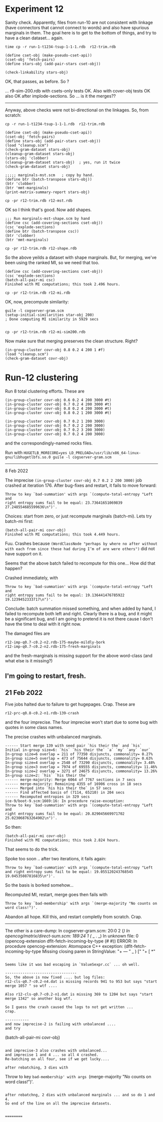 
Experiment 12
=============
Sanity check.  Apparently, files from run-10 are not consistent
with linkage (have connectors that cannot connect to words) and
also have spurious marginals in them. The goal here is to get to
the bottom of things, and try to have a clean dataset... again.

```
time cp -r run-1-t1234-tsup-1-1-1.rdb  r12-trim.rdb

(define cset-obj (make-pseudo-cset-api))
(cset-obj 'fetch-pairs)
(define stars-obj (add-pair-stars cset-obj))

(check-linkability stars-obj)
```
OK, that passes, as before. So ?

... r9-sim-200.rdb with csets-only tests OK.
Also with cover-obj tests OK
also OK after implode-sections.   So ... is it the merges??

-------------------------------------------------------
Anyway, above checks were not bi-directional on the linkages.
So, from scratch:
```
cp -r run-1-t1234-tsup-1-1-1.rdb  r12-trim.rdb

(define cset-obj (make-pseudo-cset-api))
(cset-obj 'fetch-pairs)
(define stars-obj (add-pair-stars cset-obj))
(load "cleanup.scm")
(check-gram-dataset stars-obj)
(cleanup-gram-dataset stars-obj)
(stars-obj 'clobber)
(cleanup-gram-dataset stars-obj)  ; yes, run it twice
(check-gram-dataset stars-obj)

;;;;; marginals-mst.scm   ; copy by hand.
(define btr (batch-transpose stars-obj))
(btr 'clobber)
(btr 'mmt-marginals)
(print-matrix-summary-report stars-obj)

cp -pr r12-trim.rdb r12-mst.rdb
```

OK so I think that's good. Now add shapes.
```
;;; Run marginals-mst-shape.scm by hand
(define csc (add-covering-sections cset-obj))
(csc 'explode-sections)
(define btr (batch-transpose csc))
(btr 'clobber)
(btr 'mmt-marginals)

cp -pr r12-trim.rdb r12-shape.rdb
```
So the above yeilds a dataset with shape marginals. But, for merging,
we've been using the ranked MI, so we need that too.
```
(define csc (add-covering-sections cset-obj))
(csc 'explode-sections)
(batch-all-pair-mi csc)
Finished with MI computations; this took 2.496 hours.

cp -pr r12-trim.rdb r12-mi.rdb
```

OK, now, precompute similarity:
```
guile -l cogserver-gram.scm
(setup-initial-similarities star-obj 200)
; Done computing MI similarity in 5929 secs


cp -pr r12-trim.rdb r12-mi-sim200.rdb
```

Now make sure that merging preserves the clean structure.
Right?
```
(in-group-cluster covr-obj 0.8 0.2 4 200 1 #f)
(load "cleanup.scm")
(check-gram-dataset covr-obj)
```

Run-12 clustering
=================
Run 8 total clustering efforts. These are
```
(in-group-cluster covr-obj 0.6 0.2 4 200 3000 #t)
(in-group-cluster covr-obj 0.7 0.2 4 200 3000 #t)
(in-group-cluster covr-obj 0.8 0.2 4 200 3000 #t)
(in-group-cluster covr-obj 0.8 0.2 1 200 3000 #t)

(in-group-cluster covr-obj 0.7 0.2 1 200 3000)
(in-group-cluster covr-obj 0.7 0.2 2 200 3000)
(in-group-cluster covr-obj 0.7 0.2 3 200 3000)
(in-group-cluster covr-obj 0.7 0.2 4 200 3000)
```
and the correspondingly-named rocks files.

Run with
`HUGETLB_MORECORE=yes LD_PRELOAD=/usr/lib/x86_64-linux-gnu/libhugetlbfs.so.0 guile -l cogserver-gram.scm`

---------------
8 Feb 2022

The imprecise `(in-group-cluster covr-obj 0.7 0.2 2 200 3000)`
job crashed at iteration 176. After bug-fixes and restart, it fails
to move forward:
```
Throw to key `bad-summation' with args `(compute-total-entropy "Left and
right entropy sums fail to be equal: 23.73641651069839
27.248554685599636\n")'.
```

Choices: start from zero, or just recompute marginals (batch-mi).
Lets try batch-mi first:
```
(batch-all-pair-mi covr-obj)
Finished with MI computations; this took 4.449 hours.
```

Fuu. Crashes because
`(WordClassNode "perhaps by where no after without with each from since these had during I’m of are were others")`
did not have support on it.

Seems that the above batch failed to recompute for this one...
How did that happen?


Crashed immediately, with
```
Throw to key `bad-summation' with args `(compute-total-entropy "Left and
right entropy sums fail to be equal: 19.136441476785922
19.1239452333717\n")'.
```

Conclude: batch summation missed something, and when added by hand,
I failed to recompute both left and right.  Clearly there is a bug,
and it might be a significant bug, and I am going to pretend it is not
there cause I don't have the time to deal with it right now.

The damaged files are
```
r12-imp-q0.7-c0.2-n2.rdb-175-maybe-mildly-bork
r12-imp-q0.7-c0.2-n2.rdb-175-fresh-marginals
```
and the fresh-marginals is missing support for the above word-class
(and what else is it missing?)


I'm going to restart, fresh.
---------------
21 Feb 2022
-----------
Five jobs halted due to failure to get hugepages. Crap.
These are
```
r12-prc-q0.8-c0.2-n1.rdb-139-crash
```
and the four imprecise. The four imprecise won't start due to some
bug with quotes in some class names.

The precise crashes with unbalanced marginals.
```
------ Start merge 139 with seed pair `his their the` and `his`
Initial in-group size=6: `his` `his their the` `a` `my` `any` `our`
In-group size=6 overlap = 211 of 77350 disjuncts, commonality= 0.27%
In-group size=5 overlap = 473 of 75644 disjuncts, commonality= 0.63%
In-group size=4 overlap = 2548 of 73290 disjuncts, commonality= 3.48%
In-group size=3 overlap = 7974 of 69555 disjuncts, commonality= 11.46%
In-group size=2 overlap = 3271 of 24675 disjuncts, commonality= 13.26%
In-group size=2: `his` `his their the`
------ merge-majority: Merge 6064 of 7767 sections in 7 secs
------ merge-majority: Remaining 4355 of 16906 cross in 18 secs
------ Merged into `his his their the` in 57 secs
------ Find affected basis of (7114, 65210) in 204 secs
------ Recomputed entropies in 329 secs
ice-9/boot-9.scm:1669:16: In procedure raise-exception:
Throw to key `bad-summation' with args `(compute-total-entropy "Left and
right entropy sums fail to be equal: 20.829045669971702
25.023068763264902\n")'.
```
So then:
```
(batch-all-pair-mi covr-obj)
Finished with MI computations; this took 2.824 hours.
```
That seems to do the trick.

Spoke too soon .. after two iterations, it fails again:
```
Throw to key `bad-summation' with args `(compute-total-entropy "Left and right entropy sums fail to be equal: 19.055120243768545 19.04535087816835\n")'.
```
So the basis is borked somehow...

Recomputed MI, restart, merge goes then fails with
```
Throw to key `bad-membership' with args `(merge-majority "No counts on
word class!")'.
```

Abandon all hope. Kill this, and restart completly from scratch.
Crap.

-----------------------------------------------------------------

The other is a care-dump:
In cogserver-gram.scm:
20:0  2 (_)
In opencog/matrix/direct-sum.scm:
189:24  1 (_ _ . _)
In unknown file:
0 (opencog-extension dflt-fetch-incoming-by-type (# #))
ERROR: In procedure opencog-extension:
Atomspace C++ exception:
(dflt-fetch-incoming-by-type Missing closing paren in StringValue:  "+ —
” _ ) [" "+ [ *"
```

Seems like it was bad escaping in `ValueSexpr.cc` ... oh well.

---------------------------------
So, the above is now fixed .... but log files:
r12-cls-q0.7-c0.2-n4.dat is missing records 941 to 953 but says "start
merge 1057 " so wtf ....

Also r12-cls-q0.7-c0.2-n1.dat is missing 369 to 1204 but says "start
merge 1342" so another big wtf.

So I guess the crash caused the logs to not get written ...
crap.

-----------
and now imprecise-2 is failing with unbalanced ....
and try
```
(batch-all-pair-mi covr-obj)
```

and imprecise-3 also crashes with unbalanced...
and imprecise 1 and 4 ... so all 4 crashed.
Re-batching on all four, see if we get lucky....

after rebatching, 3 dies with
```
Throw to key `bad-membership' with args `(merge-majority "No counts on word class!")'.
```

after rebatchng, 2 dies with unbalanced marginals ... and so do 1 and 4.
So end of the line on all the imprecise datasets.


========
